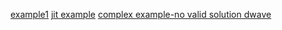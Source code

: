 [example1](example1.html)
[jit example](example3.html)
[complex example-no valid solution dwave](example4.html)
